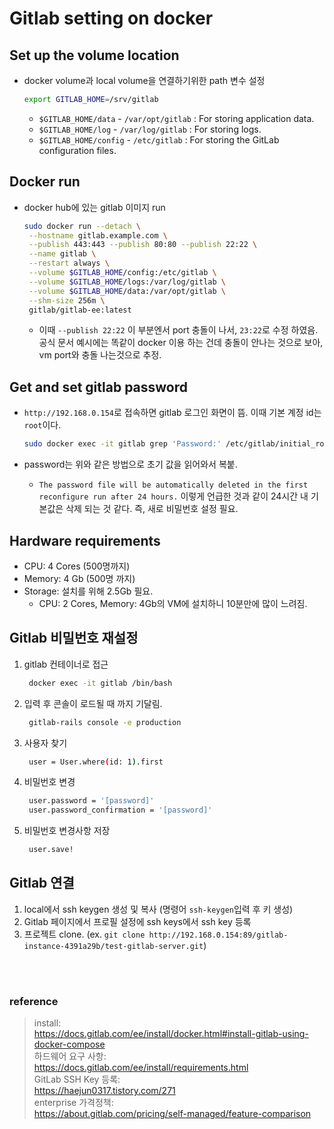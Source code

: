 # Gitlab setting on docker

## Set up the volume location

- docker volume과 local volume을 연결하기위한 path 변수 설정

  ```sh
  export GITLAB_HOME=/srv/gitlab
  ```

  - `$GITLAB_HOME/data` - `/var/opt/gitlab` : For storing application data.
  - `$GITLAB_HOME/log` - `/var/log/gitlab` : For storing logs.
  - `$GITLAB_HOME/config` - `/etc/gitlab` : For storing the GitLab configuration files.

## Docker run

- docker hub에 있는 gitlab 이미지 run

  ```sh
  sudo docker run --detach \
   --hostname gitlab.example.com \
   --publish 443:443 --publish 80:80 --publish 22:22 \
   --name gitlab \
   --restart always \
   --volume $GITLAB_HOME/config:/etc/gitlab \
   --volume $GITLAB_HOME/logs:/var/log/gitlab \
   --volume $GITLAB_HOME/data:/var/opt/gitlab \
   --shm-size 256m \
   gitlab/gitlab-ee:latest
  ```

  - 이때 `--publish 22:22` 이 부분엔서 port 충돌이 나서, `23:22`로 수정 하였음. 공식 문서 예시에는 똑같이 docker 이용 하는 건데 충돌이 안나는 것으로 보아, vm port와 충돌 나는것으로 추정.

## Get and set gitlab password

- `http://192.168.0.154`로 접속하면 gitlab 로그인 화면이 뜸. 이때 기본 계정 id는 `root`이다.

  ```sh
  sudo docker exec -it gitlab grep 'Password:' /etc/gitlab/initial_root_password
  ```

- password는 위와 같은 방법으로 초기 값을 읽어와서 복붙.
  - `The password file will be automatically deleted in the first reconfigure run after 24 hours.` 이렇게 언급한 것과 같이 24시간 내 기본값은 삭제 되는 것 같다. 즉, 새로 비밀번호 설정 필요.

## Hardware requirements

- CPU: 4 Cores (500명까지)
- Memory: 4 Gb (500명 까지)
- Storage: 설치를 위해 2.5Gb 필요.
  - CPU: 2 Cores, Memory: 4Gb의 VM에 설치하니 10분만에 많이 느려짐.

## Gitlab 비밀번호 재설정

1. gitlab 컨테이너로 접근

   ```sh
    docker exec -it gitlab /bin/bash
   ```

2. 입력 후 콘솔이 로드될 때 까지 기달림.

   ```sh
    gitlab-rails console -e production
   ```

3. 사용자 찾기

   ```sh
    user = User.where(id: 1).first
   ```

4. 비밀번호 변경

   ```sh
    user.password = '[password]'
    user.password_confirmation = '[password]'
   ```

5. 비밀번호 변경사항 저장

   ```sh
    user.save!
   ```

## Gitlab 연결

1. local에서 ssh keygen 생성 및 복사 (명령어 `ssh-keygen`입력 후 키 생성)
2. Gitlab 페이지에서 프로필 설정에 ssh keys에서 ssh key 등록
3. 프로젝트 clone. (ex. `git clone http://192.168.0.154:89/gitlab-instance-4391a29b/test-gitlab-server.git`)

</br>
</br>

### reference

> install: \
> <https://docs.gitlab.com/ee/install/docker.html#install-gitlab-using-docker-compose> \
> 하드웨어 요구 사항: \
> <https://docs.gitlab.com/ee/install/requirements.html> \
> GitLab SSH Key 등록: \
> <https://haejun0317.tistory.com/271> \
> enterprise 가격정책: \
> <https://about.gitlab.com/pricing/self-managed/feature-comparison>
